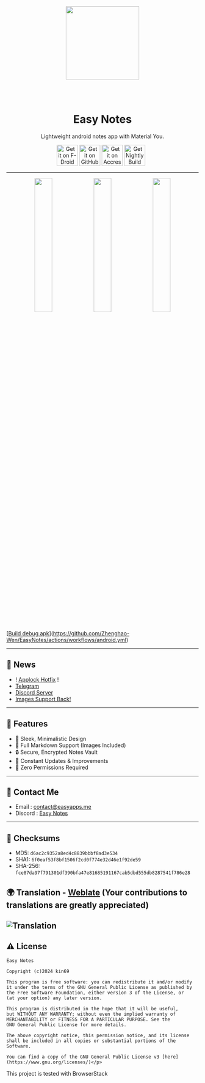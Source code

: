 

<div align="center">
<img width="192" height="192" src="app/src/main/res/mipmap-xxxhdpi/ic_launcher_round.webp" align="center" alt="">

<br></br>


# Easy Notes
Lightweight android notes app with Material You.

[<img src=".github/fdroid.png" alt="Get it on F-Droid" height="55">](https://f-droid.org/packages/com.kin.easynotes/) [<img src=".github/github.png" alt="Get it on GitHub" height="55">](https://github.com/Kin69/EasyNotes/releases/latest) [<img src=".github/accrescent.png" alt="Get it on Accrescent" height="55">](https://accrescent.app/app/me.easyapps.easynotes) [<img src=".github/nightly.png" alt="Get Nightly Build" height="55">](https://github.com/Kin69/EasyNotes/releases/download/Nightly/EasyNotes-nightly.apk) &nbsp;

---

</div>
<div align="left">

<div align="center">
    <img src="metadata/en-US/images/phoneScreenshots/1_home.png" width="30%"  alt=""/>
    <img src="metadata/en-US/images/phoneScreenshots/2_widgets.png" width="30%"  alt=""/>
    <img src="metadata/en-US/images/phoneScreenshots/3_preview.png" width="30%"  alt=""/>
</div>
</div>


[[Build debug apk](https://github.com/Zhenghao-Wen/EasyNotes/actions/workflows/android.yml/badge.svg)](https://github.com/Zhenghao-Wen/EasyNotes/actions/workflows/android.yml)


--- 
## 📢 News
- ! [Applock Hotfix](https://github.com/Kin69/EasyNotes/releases/download/Nightly/EasyNotes-nightly.apk) !
- [Telegram](https://t.me/EasyApps69)
- [Discord Server](https://discord.gg/ZrP4G8z23H)
- [Images Support Back!](https://github.com/Kin69/EasyNotes/discussions/29)

---


## 🎉 Features
- 📝 Sleek, Minimalistic Design
- 🌟 Full Markdown Support (Images Included)
- 🔒 Secure, Encrypted Notes Vault
- 🚀 Constant Updates & Improvements
- 🔐 Zero Permissions Required

---

## 💬 Contact Me

-  Email : contact@easyapps.me
-  Discord : [Easy Notes](https://discord.gg/ZrP4G8z23H)

---

## 🔑 Checksums

-  MD5: `d6ac2c9352a8ed4c8839bbbf8ad3e534`
-  SHA1: `6f0eaf53f8bf1506f2cd0f774e32d46e1f92de59`
-  SHA-256: `fce87da97f791301df390bfa47e81685191167cab5dbd555db8287541f786e28`

## 🌍 Translation - [Weblate](https://hosted.weblate.org/projects/easy-notes/) (Your contributions to translations are greatly appreciated)
![Translation](https://camo.githubusercontent.com/8f2ebd39a22104b3036654c87d372244a4c893300af980f09dac35b52489dffe/68747470733a2f2f686f737465642e7765626c6174652e6f72672f7769646765742f656173792d6e6f7465732f656173792d6e6f7465732d6170706c69636174696f6e2f686f72697a6f6e74616c2d6175746f2e737667)
---
## ⚠️ License
    Easy Notes

    Copyright (c)2024 kin69
    
    This program is free software: you can redistribute it and/or modify
    it under the terms of the GNU General Public License as published by
    the Free Software Foundation, either version 3 of the License, or
    (at your option) any later version.
    
    This program is distributed in the hope that it will be useful,
    but WITHOUT ANY WARRANTY; without even the implied warranty of
    MERCHANTABILITY or FITNESS FOR A PARTICULAR PURPOSE. See the
    GNU General Public License for more details.
    
    The above copyright notice, this permission notice, and its license shall be included in all copies or substantial portions of the Software.
    
    You can find a copy of the GNU General Public License v3 [here](https://www.gnu.org/licenses/)</p>

This project is tested with BrowserStack
